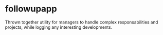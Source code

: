 # followupapp

Thrown together utility for managers to handle complex responsabilities and projects, while logging any interesting developments.

